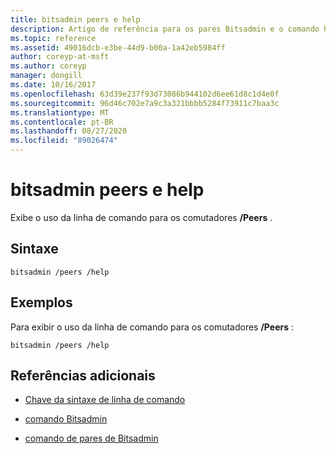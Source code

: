```yaml
---
title: bitsadmin peers e help
description: Artigo de referência para os pares Bitsadmin e o comando help, que exibe o uso de linha de comando para as opções de/peers.
ms.topic: reference
ms.assetid: 49016dcb-e3be-44d9-b00a-1a42eb5984ff
author: coreyp-at-msft
ms.author: coreyp
manager: dongill
ms.date: 10/16/2017
ms.openlocfilehash: 63d39e237f93d73086b944102d6ee61d8c1d4e0f
ms.sourcegitcommit: 96d46c702e7a9c3a321bbbb5284f73911c7baa3c
ms.translationtype: MT
ms.contentlocale: pt-BR
ms.lasthandoff: 08/27/2020
ms.locfileid: "89026474"
---
```

# <a name="bitsadmin-peers-and-help"></a>bitsadmin peers e help

Exibe o uso da linha de comando para os comutadores **/Peers** .

## <a name="syntax"></a>Sintaxe

```
bitsadmin /peers /help
```

## <a name="examples"></a>Exemplos

Para exibir o uso da linha de comando para os comutadores **/Peers** :

```
bitsadmin /peers /help
```

## <a name="additional-references"></a>Referências adicionais

- [Chave da sintaxe de linha de comando](command-line-syntax-key.md)

- [comando Bitsadmin](bitsadmin.md)

- [comando de pares de Bitsadmin](bitsadmin-peers.md)
